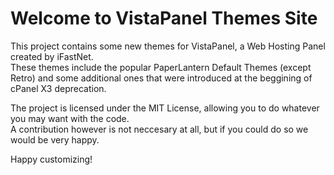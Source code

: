 # Welcome to VistaPanel Themes Site
This project contains some new themes for VistaPanel, a Web Hosting Panel created by iFastNet.<br />
These themes include the popular PaperLantern Default Themes (except Retro) and some additional ones that were introduced at the beggining of cPanel X3 deprecation.

The project is licensed under the MIT License, allowing you to do whatever you may want with the code.<br /> A contribution however is not neccesary at all, but if you could do so we would be very happy.

Happy customizing!

